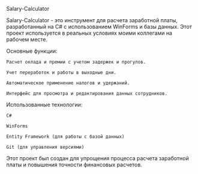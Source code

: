 Salary-Calculator

  Salary-Calculator - это инструмент для расчета заработной платы, разработанный на C# с использованием WinForms и базы данных. Этот проект используется в реальных условиях моими коллегами на рабочем месте.

Основные функции:

    Расчет оклада и премии с учетом задержек и прогулов.
  
    Учет переработок и работы в выходные дни.
  
    Автоматическое применение налогов и удержаний.
  
    Интерфейс для просмотра и редактирования данных сотрудников.
  
Использованные технологии:

    C#
  
    WinForms
  
    Entity Framework (для работы с базой данных)
  
    Git (для управления версиями)
  
  
Этот проект был создан для упрощения процесса расчета заработной платы и повышения точности финансовых расчетов.
